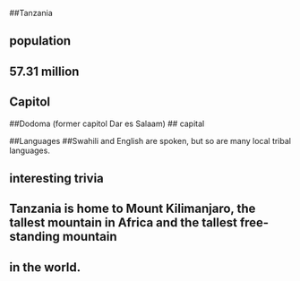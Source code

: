 ##Tanzania

## population
## 57.31 million

## Capitol
##Dodoma (former capitol Dar es Salaam)  ## capital

##Languages 
##Swahili and English are spoken, but so are many local tribal languages.


## interesting trivia
## Tanzania is home to Mount Kilimanjaro, the tallest mountain in Africa and the tallest free-standing mountain 
## in the world.



